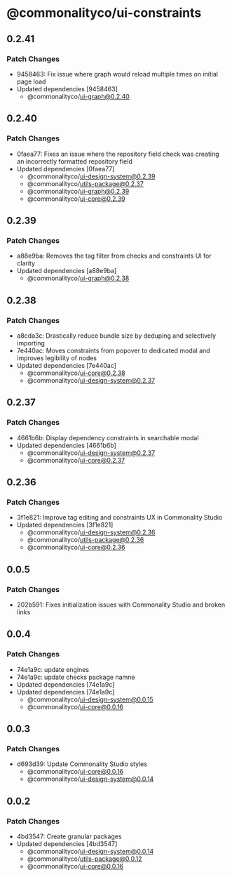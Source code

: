 # @commonalityco/ui-constraints

## 0.2.41

### Patch Changes

- 9458463: Fix issue where graph would reload multiple times on initial page load
- Updated dependencies [9458463]
  - @commonalityco/ui-graph@0.2.40

## 0.2.40

### Patch Changes

- 0faea77: Fixes an issue where the repository field check was creating an incorrectly formatted repository field
- Updated dependencies [0faea77]
  - @commonalityco/ui-design-system@0.2.39
  - @commonalityco/utils-package@0.2.37
  - @commonalityco/ui-graph@0.2.39
  - @commonalityco/ui-core@0.2.39

## 0.2.39

### Patch Changes

- a88e9ba: Removes the tag filter from checks and constraints UI for clarity
- Updated dependencies [a88e9ba]
  - @commonalityco/ui-graph@0.2.38

## 0.2.38

### Patch Changes

- a8cda3c: Drastically reduce bundle size by deduping and selectively importing
- 7e440ac: Moves constraints from popover to dedicated modal and improves legibility of nodes
- Updated dependencies [7e440ac]
  - @commonalityco/ui-core@0.2.38
  - @commonalityco/ui-design-system@0.2.37

## 0.2.37

### Patch Changes

- 4661b6b: Display dependency constraints in searchable modal
- Updated dependencies [4661b6b]
  - @commonalityco/ui-design-system@0.2.37
  - @commonalityco/ui-core@0.2.37

## 0.2.36

### Patch Changes

- 3f1e821: Improve tag editing and constraints UX in Commonality Studio
- Updated dependencies [3f1e821]
  - @commonalityco/ui-design-system@0.2.36
  - @commonalityco/utils-package@0.2.36
  - @commonalityco/ui-core@0.2.36

## 0.0.5

### Patch Changes

- 202b591: Fixes initialization issues with Commonality Studio and broken links

## 0.0.4

### Patch Changes

- 74e1a9c: update engines
- 74e1a9c: update checks package namne
- Updated dependencies [74e1a9c]
- Updated dependencies [74e1a9c]
  - @commonalityco/ui-design-system@0.0.15
  - @commonalityco/ui-core@0.0.16

## 0.0.3

### Patch Changes

- d693d39: Update Commonality Studio styles
  - @commonalityco/ui-core@0.0.16
  - @commonalityco/ui-design-system@0.0.14

## 0.0.2

### Patch Changes

- 4bd3547: Create granular packages
- Updated dependencies [4bd3547]
  - @commonalityco/ui-design-system@0.0.14
  - @commonalityco/utils-package@0.0.12
  - @commonalityco/ui-core@0.0.16
